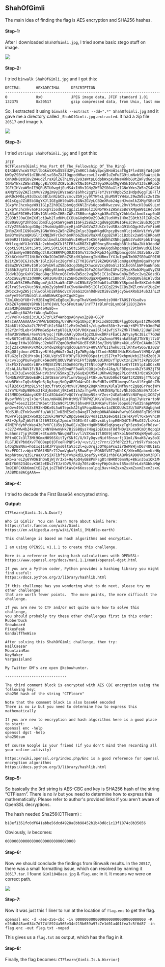 ## ShahOfGimli
The main idea of finding the flag is AES encryption and SHA256 hashes.

#### Step-1:
After I downloaded `ShahOfGimli.jpg`, I tried some basic stego stuff on image.

<img src="ShahOfGimli.jpg">


#### Step-2:
I tried `binwalk ShahOfGimli.jpg` and I got this:
```bash
DECIMAL       HEXADECIMAL     DESCRIPTION
--------------------------------------------------------------------------------
0             0x0             JPEG image data, JFIF standard 1.01
132375        0x20517         gzip compressed data, from Unix, last modified: 1970-01-01 00:00:00 (null date)
```
So, I extracted it using `binwalk --extract --dd=".*" ShahOfGimli.jpg` and it gave me a directory called `_ShahOfGimli.jpg.extracted`. It had a zip file `20517` and image `0`. 

<img src="0">

#### Step-3:
I tried `strings ShahOfGimli.jpg` and I got this:

```
JFIF
9CTFlearn{Gimli_Was_Part_Of_The_Fellowship_Of_The_Ring}
Q1RGbGVhcm57R2ltbGkuSXMuQS5Ed2FyZn0KCldobyBpcyBHaW1saT8gIFlvdSBjYW4gbGVhcm4g
bW9yZSBhYm91dCBHaW1saSBoZXJlOgpodHRwczovL2xvdHIuZmFuZG9tLmNvbS93aWtpL0dpbWxp
Cmh0dHBzOi8vZW4ud2lraXBlZGlhLm9yZy93aWtpL0dpbWxpXyhNaWRkbGUtZWFydGgpCgpUaGlz
IGNoYWxsZW5nZSBpcyBiYXNlZCBvbiBoYXNoIGFsZ29yaXRobXMgYW5kIGVuY3J5cHRpb24uCgpJ
IGFtIHVzaW5nIE9QRU5TU0wgdjEuMS4xIHRvIGNyZWF0ZSB0aGlzIGNoYWxsZW5nZS4KCkhlcmUg
aXMgYSByZWZlcmVuY2UgZm9yIHVzaW5nIGhhc2ggY2FsY3VsYXRpb25zIHdpdGggT1BFTlNTTDoK
aHR0cHM6Ly93d3cub3BlbnNzbC5vcmcvZG9jcy9tYW4xLjEuMS9tYW4xL29wZW5zc2wtZGdzdC5o
dG1sCgpJZiB5b3UgYXJlIGEgUHl0aG9uIGNvZGVyLCBQeXRob24gcHJvdmlkZXMgYSBoYXNoaW5n
IGxpYnJhcnkgeW91IG1pZ2h0IGZpbmQgdXNlZnVsOgpodHRwczovL2RvY3MucHl0aG9uLm9yZy8z
L2xpYnJhcnkvaGFzaGxpYi5odG1sCgpJZiB0aGlzIGNoYWxsZW5nZSBoYXMgeW91IHdvbmRlcmlu
ZyB3aGF0IHRvIGRvIG5leHQsIHBsZWFzZSB0cnkgbXkgb3RoZXIgY2hhbGxlbmdlcwp0aGF0IGFy
ZSB3b3J0aCBmZXdlciBwb2ludHMuICBUaGUgbW9yZSBwb2ludHMsIHRoZSBtb3JlIGRpZmZpY3Vs
dCB0aGUgY2hhbGxlbmdlLgoKSWYgeW91IGFyZSBuZXcgdG8gQ1RGIGFuZC9vciBub3QgcXVpdGUg
c3VyZSBob3cgdG8gc29sdmUgdGhpcyBjaGFsbGVuZ2UsCnlvdSBzaG91bGQgcHJvYmFibHkgdHJ5
IHRoZXNlIG90aGVyIGNoYWxsZW5nZXMgZmlyc3QgaW4gdGhpcyBvcmRlcjoKUnViYmVyRHVjawpT
bm93Ym9hcmQKUGlrZXNQZWFrCkdhbmRhbGZUaGVXaXNlCgpBZnRlciBzb2x2aW5nIHRoaXMgU2hh
aE9mR2ltbGkgY2hhbGxlbmdlLCB0aGVuIHRyeToKSGFpbENhZXNhcgpNb3VudGFpbk1hbgpLZXlN
YWtlcgpWYXJnYXNJc2xhbmQKCk15IFR3aXR0ZXIgRE0ncyBhcmUgb3BlbiBAa2Nib3dodW50ZXIu
CgotLS0tLS0tLS0tLS0tLS0tLS0tLS0tLS0tLS0tCgpUaGUgdGhpcmQgY29tbWVudCBibG9jayBp
cyBlbmNyeXB0ZWQgd2l0aCBBRVMgQ0JDIGVuY3J5cHRpb24gdXNpbmcgdGhlIGZvbGxvd2luZyBr
ZXk6CnNoYTI1NiBoYXNoIG9mIHRoZSBzdHJpbmcgIkNURmxlYXJuIgoKTm90ZSB0aGF0IHRoZSBj
b21tZW50IGJsb2NrIGlzIGFsc28gYmFzZTY0IGVuY29kZWQKVGhlcmUgaXMgbm8gaXYgYnV0IHlv
dSBuZWVkIHRvIGRldGVybWluZSBob3cgdG8gZXhwcmVzcyB0aGlzIG1hdGhlbWF0aWNhbGx5CgpJ
ZiB5b3UgYXJlIG5ldyB0byBlbmNyeXB0aW9uIGFuZCBoYXNoIGFsZ29yaXRobXMgaGVyZSBpcyBh
IGdvb2QgcGxhY2UgdG8gc3RhcnQ6Cm9wZW5zc2wgZW5jIC1oZWxwCm9wZW5zc2wgZGdzdCAtaGVs
cApzaGEyNTZzdW0KCk9mIGNvdXJzZSBHb29nbGUgaXMgeW91ciBmcmllbmQgKGlmIHlvdSBkb24n
dCBtaW5kIHRoZW0gcmVjb3JkaW5nIGFsbCB5b3VyIG9ubGluZSBhY3Rpdml0eSkKCmh0dHBzOi8v
d2lraS5vcGVuc3NsLm9yZy9pbmRleC5waHAvRW5jIGlzIGEgZ29vZCByZWZlcmVuY2UgZm9yIG9w
ZW5zc2wgZW5jcnlwdGlvbiBhbGdvcml0aG1zCmh0dHBzOi8vZG9jcy5weXRob24ub3JnLzMvbGli
cmFyeS9oYXNobGliLmh0bWwKCgoKCgoKCgo=
TZm1GWpQfUB+7cM2BIng5MCeEgBqxIKunpThaVKemNBmvbis9H0rTAOSIYXsu8va
CK6Z67gNHOQYBPUNl1mY6jWVLfq+5FmUtaW/lnYT71rBlmPcBLymDGFj2BJjZWY4
A3aM2Mp0AGDPrK3X4eMu8Q==
uq3wDbqt8A26rfANuq3wDQ==
/5VVoFK+6zDi3cJLX57zPLkf4WnbqsA6nywxZp9B+GGJP
H4sIAAAAAAAAA+1YWW/bOBDOq/UrWPnFQp1Ukp2jRtKizdED22ObFlggDQzKpm1tZMmQ6MbZIP99
Z4akDltO2wXa7i7MPMTiHJz5OAfJ1zMx9nZmN1s/cLgw9nd38b+3v+uW/+NPt7Prb3mdPWDp7u16
3S2Y2nPdLeb+SKPMmGeSp4xtpUl8L9/X6P/R0XzwaJ6lj4IwfjS7kZMk7lhWk/2JUWFZ4XSWpJIl
mfmV3WSWNe6/4emVSN/yqcjYERuGA9lyQOx4IgZXLBwxORFsFEaCiUWYyayNc3EicT7GOWkNxYgR
+6vRGTCeEl8LZWLQ6vSshhZJsp0Zl5MdscrRmKVhLFv2aZomaY99inkAS8qEJTNYBjl7zGYPWS4D
IuAAqpItHw1OBR8ycJ2nN8TVZqmQ8zRmPGOcBTdSMJ6m/IbM/QDMz4kXLa5YEnCAAdmJG7BojGAC
zcjZ2sxOA9vRvKMdXJoYdwZRkgn8qdcOuEXrPZ+H0VAhfQIIhwku3cLlKhtw4S6G/BJ02ufvzu1V
4kgQ8fjdmxriMCDiye8f64gHWu2rOuJjIp7WEgddpfZlndrBQBGfHdcRXb3mmVtH9QzVq6P6hurX
UTuG2qlzZ6iM+oDujJKULVgYs5THY9FyF8JtM0DSpairii5I7tn79xhpmUxbi23kd2q0jJQWsVbL
6/cvylpgPUuFwgshC+5WoNMjQOUVPahYR1FVf3BpNUSUiRKD/fTpUxtznZJATtJkPp5Q5mYDHrMh
l5xFSXIVxmOGriBFxEMQSEZVNtJBOnE6GY0yITENtcQqP7r0Pk0GIsvOYfIE5lpIaDOsxRLdw88s
/EsALJA/RAVIF/BJLFbjeoL1ZcEOmWFF3wAV/CQ8jxDsEc42Ag/LFBEeepc4k2YSU9ZjT5Bt6DIO
hsLnIX3uIwvoQi5wHcVx3nVJG5mxgI3y6GuQxDKM54LUKhwW20gq2PLcdhtNJrBcWSXQ0rkwRXMc
foHSNaWdY2EGwEdRci3AtBsmrxPEYiwnVGoyglFt8kue/UaU50hoTXWATJXZQ95jTYUb7gXtA9QK
vUwREWccIqQs6Hq9e6jDg3upj9dQy4BPDd4rvDliHwEdBIviMTRlmeqsCSxsVlS+gU0sZMoH1GmY
vJlB2dXxiMtp9LSYcj8zCfYatCg0MxVuYJNmgX28gKhRmsyXUlalMfhyrcZgQqGrPuojWYWvlqrG
sJYmYbPmDp9BMxm21KdjNa0mtj9KIe0IihZxrhgvVUrA9INSNpTbJvNhJ6Qx5Na9A7Zbt+f6i7se
O13MBDQeKAAoy4K5hICcA5DA4xGPvQOlYcqlNqwNSznYZos+24EaBob5VcNUFmp4jXOB7yh7tTUY
RyovfWW/irgl+3er9les/mN48G1W+0tWd/FTRPW2lKK/ulkmJoxDikiajRqj7yHzrWrtoNVy7bzs
6RmZf+6es212btIYK6etrIbzA9CP1tRUjbhveMFILKNKaFuTS6vl6opo6JYwU2Sn6pWW0SVxCQa1
pnOvv49X/cVZsE93kHDKx0L5u6TepckA2tgVFoqxUNmvkx1aZBCOUUsIZU/5APzRUqbghmBIRv7K
fOdSJRuZFnk9woVFfu/WK1CJvDZMESoDsB4xgTl2eMgOHNAR4W4vRwfyOSXdH8FqTDSdf6U2AHF7
MLwrAlg1gHzxwG8zpc2x6kJNWYQhZ8pqS6eeiQ74oa1zLN2ewSQsiceTeXyVlY6x6yVhC80Gau7q
+Rt+2p8pZjWb7l6fJf69I3Xqt2pminf5GEXrGfsdOkvxALytnpE0HQ4CTnFRuO32/LsKxLedXhc2
87MEYPdyhPcWas43qPvVFCiU5yjQbw0E/uZBe+Hg8W3NKd5qKpsqxzTgh5zo9xGsfh8zw+73pzyM
+327Z+Ww4bZ4kBmnCz4NY8HwmyHk7BjSS8Qys7HogipECmsaT8dfHOy1Xuna9CmDjOqpq16+R3bl
kuShnnz7jpjRdQHl+3tuaN9/NWugWdTzv/liVZKou17l8OE9jnKYkoiN0mTKKqkMyo0up12YiLvZ
MPtmGC7c3l73Mt9OmxH096SXitTyYSNfC/X/k7yDqveNidf8nsxrfj31ml/NvaK6/ay8o33KN/tZ
FLGTJBYPbOdXv7T8O8epOjDTxeFHPQPS+9/+uvc/1/c7rnr/23fdPZz3fL/rb97/fsaoe/8rPfYV
L4DqXEBNAx+hGIxqI1mKJPYqns0ltaV3c2l+quOrqjJQY0paPsu3iYQeMYHjvD674UU1ECwWYy7h
YkzPEDClzzWpiNT06lMDFr712umVgkxSj5RwwEq+iPQ6DSV0T7yKh1K/XNrmBQabxvKzH6pf6oFh
NqphKtmx/q3SLrWaXKrSiXFibftDYvVpkdiL9oefSy+M5R1rhbF6AQVk9A99OVKboV3RDTaHQ0lV
oKb+areL2y6YWO61hDnQjWjVr3x5+9q4pQ4yGBBPmFsgOtrBHROt0mm9p+86in3bu1QK1MvXfXJK
4NIYU6B234GsvK362eEDv2YEJztDV5/RsUy70Sz4K+eyFWpOsUrul85xcBfeLdzRGbkaMq6RJ5yX
Tm9I0FCXKb6mmCtE2ZyLjoZTb8YStWvQ+66ossoolpq19avr4mZsxmZsxmZsxmZsxmZsxmZsxv9t
/A3BMDa8ACgAAA==
```

#### Step-4:
I tried to decode the First Base64 encrypted string.

<strong>Output:</strong>

```
CTFlearn{Gimli.Is.A.Dwarf}

Who is Gimli?  You can learn more about Gimli here:
https://lotr.fandom.com/wiki/Gimli
https://en.wikipedia.org/wiki/Gimli_(Middle-earth)

This challenge is based on hash algorithms and encryption.

I am using OPENSSL v1.1.1 to create this challenge.

Here is a reference for using hash calculations with OPENSSL:
https://www.openssl.org/docs/man1.1.1/man1/openssl-dgst.html

If you are a Python coder, Python provides a hashing library you might find useful:
https://docs.python.org/3/library/hashlib.html

If this challenge has you wondering what to do next, please try my other challenges
that are worth fewer points.  The more points, the more difficult the challenge.

If you are new to CTF and/or not quite sure how to solve this challenge,
you should probably try these other challenges first in this order:
RubberDuck
Snowboard
PikesPeak
GandalfTheWise

After solving this ShahOfGimli challenge, then try:
HailCaesar
MountainMan
KeyMaker
VargasIsland

My Twitter DM's are open @kcbowhunter.

----------------------------

The third comment block is encrypted with AES CBC encryption using the following key:
sha256 hash of the string "CTFlearn"

Note that the comment block is also base64 encoded
There is no iv but you need to determine how to express this mathematically

If you are new to encryption and hash algorithms here is a good place to start:
openssl enc -help
openssl dgst -help
sha256sum

Of course Google is your friend (if you don't mind them recording all your online activity)

https://wiki.openssl.org/index.php/Enc is a good reference for openssl encryption algorithms
https://docs.python.org/3/library/hashlib.html
```

#### Step-5:
So basically the 3rd string is AES-CBC and key is SHA256 hash of the string “CTFlearn”.
There is no iv but you need to determine how to express this mathematically. Please refer to author's provided links if you aren't aware of OpenSSL decryptions.

The hash needed Sha256(CTFlearn) :
```
b18ef1351fc0df641abbe56dcd4928a8bb98452b1b43d8c1c13f1874c8b35056
```
Obviously, iv becomes:
```
00000000000000000000000000000000
```
#### Step-6:
Now we should conclude the findings from Binwalk results. In the `20517`, there was a small formatting issue, which can resolved by naming it `20517.tar`. I found `Gimli04Base.jpg` & `flag.enc` in it. It means we were on correct path.

<img src="Gimli04Base.jpg">

#### Step-7:
Now it was just this 1 liner to run at the location of `flag.enc` to get the flag.

```
openssl enc -d -aes-256-cbc -iv 00000000000000000000000000000000 -K e26db845ae634c7d774f8924a565e34e215b659a97c7e1d01a401fea7c5f6d87 -in flag.enc -out flag.txt -nopad
```

This gives us a `flag.txt` as output, which has the flag in it.

#### Step-8:
Finally, the flag becomes: 
`CTFlearn{Gimli.Is.A.Warrior}`